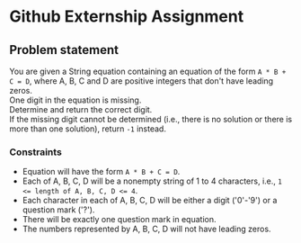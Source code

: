 # Github Externship Assignment

## Problem statement

You are given a String equation containing an equation of the form `A * B + C = D`, where A, B, C and D are positive integers that don't have leading zeros. \
One digit in the equation is missing. \
Determine and return the correct digit. \
If the missing digit cannot be determined (i.e., there is no solution or there is more than one solution), return `-1` instead.

### Constraints
- Equation will have the form `A * B + C = D`.
- Each of A, B, C, D will be a nonempty string of 1 to 4 characters, i.e., `1 <= length of A, B, C, D <= 4`.
- Each character in each of A, B, C, D will be either a digit ('0'-'9') or a question mark ('?').
- There will be exactly one question mark in equation.
- The numbers represented by A, B, C, D will not have leading zeros.
